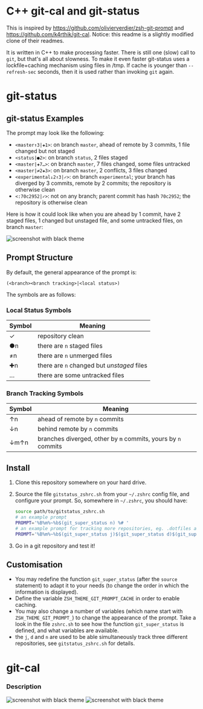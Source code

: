 # C++ git-cal and git-status

This is inspired by https://github.com/olivierverdier/zsh-git-prompt and https://github.com/k4rthik/git-cal. Notice: this readme is a slightly modified clone of their readmes.

It is written in C++ to make processing faster. There is still one (slow) call to `git`, but that's all about slowness. To make it even faster git-status uses a lockfile+caching mechanism using files in /tmp. If cache is younger than `--refresh-sec` seconds, then it is used rather than invoking `git` again.

# git-status

## git-status Examples

The prompt may look like the following:

-   `<master↑3|✚1>`: on branch `master`, ahead of remote by 3 commits, 1 file changed but not staged
-   `<status|●2>`: on branch `status`, 2 files staged
-   `<master|✚7…>`: on branch `master`, 7 files changed, some files untracked
-   `<master|≠2✚3>`: on branch `master`, 2 conflicts, 3 files changed
-   `<experimental↓2↑3|✓>`: on branch `experimental`; your branch has diverged by 3 commits, remote by 2 commits; the repository is otherwise clean
-   `<:70c2952|✓>`: not on any branch; parent commit has hash `70c2952`; the repository is otherwise clean

Here is how it could look like when you are ahead by 1 commit, have 2 staged files, 1 changed but unstaged file, and some untracked files, on branch `master`:

![screenshot with black theme](https://gitlab.com/cosurgi/zsh-git-cal-status-cpp/raw/master/git-status-scr.png)

## Prompt Structure

By default, the general appearance of the prompt is:

```
(<branch><branch tracking>|<local status>)
```

The symbols are as follows:

### Local Status Symbols

|Symbol|Meaning
|------|------|
|✓ |   repository clean
|●n |   there are `n` staged files
|≠n |   there are `n` unmerged files
|✚n |   there are `n` changed but *unstaged* files
|… |   there are some untracked files


### Branch Tracking Symbols

Symbol | Meaning
-------|-------
↑n |   ahead of remote by `n` commits
↓n |   behind remote by `n` commits
↓m↑n |   branches diverged, other by `m` commits, yours by `n` commits

## Install

1.  Clone this repository somewhere on your hard drive.
2.  Source the file `gitstatus_zshrc.sh` from your `~/.zshrc` config file, and
    configure your prompt. So, somewhere in `~/.zshrc`, you should have:

    ```sh
    source path/to/gitstatus_zshrc.sh
    # an example prompt
    PROMPT='%B%m%~%b$(git_super_status n) %# '
    # an example prompt for tracking more repositories, eg. .dotfiles and documents separately
    PROMPT='%B%m%~%b$(git_super_status j)$(git_super_status d)$(git_super_status n) %# '
    ```
3.  Go in a git repository and test it!

## Customisation

- You may redefine the function `git_super_status` (after the `source` statement) to adapt it to your needs (to change the order in which the information is displayed).
- Define the variable `ZSH_THEME_GIT_PROMPT_CACHE` in order to enable caching.
- You may also change a number of variables (which name start with `ZSH_THEME_GIT_PROMPT_`) to change the appearance of the prompt.  Take a look in the file `zshrc.sh` to see how the function `git_super_status` is defined, and what variables are available.
- the `j`, `d` and `n` are used to be able simultaneously track three different repositories, see `gitstatus_zshrc.sh` for details.

# git-cal

### Description
![screenshot with black theme](https://gitlab.com/cosurgi/zsh-git-cal-status-cpp/raw/master/git-status-scr1.png)
![screenshot with black theme](https://gitlab.com/cosurgi/zsh-git-cal-status-cpp/raw/master/git-status-scr2.png)


